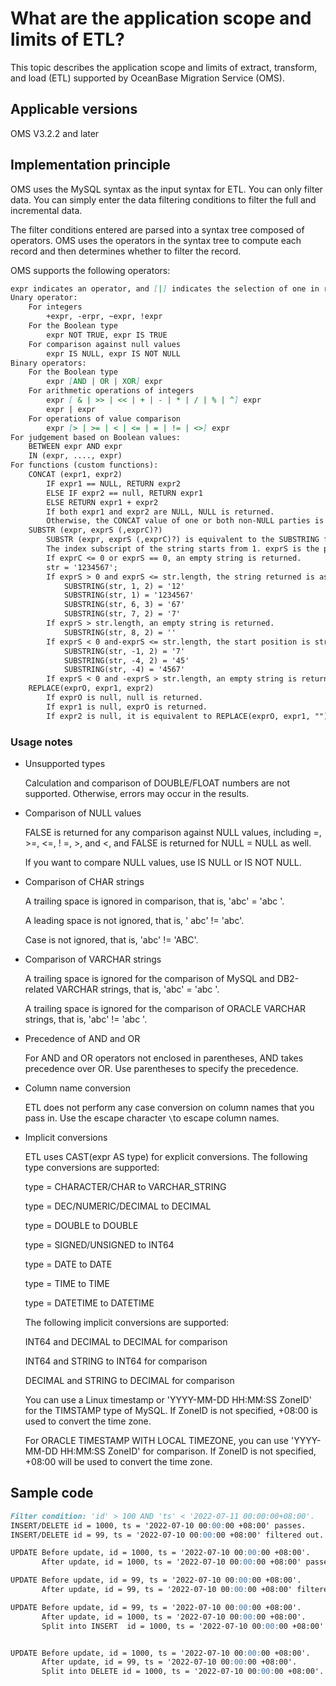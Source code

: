 # What are the application scope and limits of ETL?

This topic describes the application scope and limits of extract, transform, and load (ETL) supported by OceanBase Migration Service (OMS).

## Applicable versions

OMS V3.2.2 and later

## Implementation principle

OMS uses the MySQL syntax as the input syntax for ETL. You can only filter data. You can simply enter the data filtering conditions to filter the full and incremental data.

The filter conditions entered are parsed into a syntax tree composed of operators. OMS uses the operators in the syntax tree to compute each record and then determines whether to filter the record.

OMS supports the following operators:

```markdown
expr indicates an operator, and [|] indicates the selection of one in regex matching.
Unary operator:
    For integers
        +expr, -erpr, ~expr, !expr
    For the Boolean type
        expr NOT TRUE, expr IS TRUE
    For comparison against null values
        expr IS NULL, expr IS NOT NULL
Binary operators:
    For the Boolean type
        expr [AND | OR | XOR] expr
    For arithmetic operations of integers
        expr [ & | >> | << | + | - | * | / | % | ^] expr
        expr | expr
    For operations of value comparison
        expr [> | >= | < | <= | = | != | <>] expr
For judgement based on Boolean values:
    BETWEEN expr AND expr
    IN (expr, ...., expr)
For functions (custom functions):
    CONCAT (expr1, expr2)
        IF expr1 == NULL, RETURN expr2
        ELSE IF expr2 == null, RETURN expr1
        ELSE RETURN expr1 + expr2
        If both expr1 and expr2 are NULL, NULL is returned.
        Otherwise, the CONCAT value of one or both non-NULL parties is returned.
    SUBSTR (expr, exprS (,exprC)?)
        SUBSTR (expr, exprS (,exprC)?) is equivalent to the SUBSTRING function of a database.
        The index subscript of the string starts from 1. exprS is the position where the string copying starts, and exprC is the number of copied strings.
        If exprC <= 0 or exprS == 0, an empty string is returned.
        str = '1234567';
        If exprS > 0 and exprS <= str.length, the string returned is as follows:
            SUBSTRING(str, 1, 2) = '12'
            SUBSTRING(str, 1) = '1234567'
            SUBSTRING(str, 6, 3) = '67'
            SUBSTRING(str, 7, 2) = '7'
        If exprS > str.length, an empty string is returned.
            SUBSTRING(str, 8, 2) = ''
        If exprS < 0 and-exprS <= str.length, the start position is str.length + exprS.
            SUBSTRING(str, -1, 2) = '7'
            SUBSTRING(str, -4, 2) = '45'
            SUBSTRING(str, -4) = '4567'
        If exprS < 0 and -exprS > str.length, an empty string is returned.
    REPLACE(exprO, expr1, expr2)
        If exprO is null, null is returned.
        If expr1 is null, exprO is returned.
        If expr2 is null, it is equivalent to REPLACE(exprO, expr1, "") or REMOVE(exprO, expr1).
```

### Usage notes

* Unsupported types

   Calculation and comparison of DOUBLE/FLOAT numbers are not supported. Otherwise, errors may occur in the results.

* Comparison of NULL values

   FALSE is returned for any comparison against NULL values, including =, \>=, \<=, ! =, \>, and \<, and FALSE is returned for NULL = NULL as well.

   If you want to compare NULL values, use IS NULL or IS NOT NULL.

* Comparison of CHAR strings

   A trailing space is ignored in comparison, that is, 'abc' = 'abc '.

   A leading space is not ignored, that is, ' abc' != 'abc'.

   Case is not ignored, that is, 'abc' != 'ABC'.

* Comparison of VARCHAR strings

   A trailing space is ignored for the comparison of MySQL and DB2-related VARCHAR strings, that is, 'abc' = 'abc '.

   A trailing space is ignored for the comparison of ORACLE VARCHAR strings, that is, 'abc' != 'abc '.

* Precedence of AND and OR

   For AND and OR operators not enclosed in parentheses, AND takes precedence over OR. Use parentheses to specify the precedence.

* Column name conversion

   ETL does not perform any case conversion on column names that you pass in. Use the escape character `\`to escape column names.

* Implicit conversions

   ETL uses CAST(expr AS type) for explicit conversions. The following type conversions are supported:

   type = CHARACTER/CHAR to VARCHAR_STRING

   type = DEC/NUMERIC/DECIMAL to DECIMAL

   type = DOUBLE to DOUBLE

   type = SIGNED/UNSIGNED to INT64

   type = DATE to DATE

   type = TIME to TIME

   type = DATETIME to DATETIME

   The following implicit conversions are supported:

   INT64 and DECIMAL to DECIMAL for comparison

   INT64 and STRING to INT64 for comparison

   DECIMAL and STRING to DECIMAL for comparison

   You can use a Linux timestamp or 'YYYY-MM-DD HH:MM:SS ZoneID' for the TIMSTAMP type of MySQL. If ZoneID is not specified, +08:00 is used to convert the time zone.

   For ORACLE TIMESTAMP WITH LOCAL TIMEZONE, you can use 'YYYY-MM-DD HH:MM:SS ZoneID' for comparison. If ZoneID is not specified, +08:00 will be used to convert the time zone.

## Sample code

```markdown
Filter condition: 'id' > 100 AND 'ts' < '2022-07-11 00:00:00+08:00'.
INSERT/DELETE id = 1000, ts = '2022-07-10 00:00:00 +08:00' passes.
INSERT/DELETE id = 99, ts = '2022-07-10 00:00:00 +08:00' filtered out.

UPDATE Before update, id = 1000, ts = '2022-07-10 00:00:00 +08:00'.
       After update, id = 1000, ts = '2022-07-10 00:00:00 +08:00' passes.

UPDATE Before update, id = 99, ts = '2022-07-10 00:00:00 +08:00'.  
       After update, id = 99, ts = '2022-07-10 00:00:00 +08:00' filtered out.

UPDATE Before update, id = 99, ts = '2022-07-10 00:00:00 +08:00'.
       After update, id = 1000, ts = '2022-07-10 00:00:00 +08:00'.
       Split into INSERT  id = 1000, ts = '2022-07-10 00:00:00 +08:00'.


UPDATE Before update, id = 1000, ts = '2022-07-10 00:00:00 +08:00'.
       After update, id = 99, ts = '2022-07-10 00:00:00 +08:00'.
       Split into DELETE id = 1000, ts = '2022-07-10 00:00:00 +08:00'.
```
